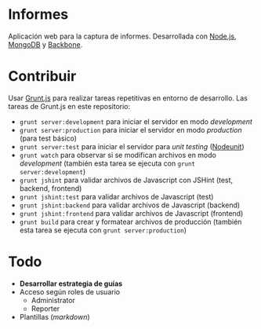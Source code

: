 Informes
========

Aplicación web para la captura de informes. Desarrollada con [Node.js](http://nodejs.org), [MongoDB](http://www.mongodb.org) y [Backbone](http://backbonejs.org).

# Contribuir

Usar [Grunt.js](http://gruntjs.com) para realizar tareas repetitivas en entorno de desarrollo. Las tareas de Grunt.js en este repositorio:

* `grunt server:development` para iniciar el servidor en modo *development*
* `grunt server:production` para iniciar el servidor en modo *production* (para test básico)
* `grunt server:test` para iniciar el servidor para *unit testing* ([Nodeunit](https://github.com/caolan/nodeunit))
* `grunt watch` para observar si se modifican archivos en modo *development* (también esta tarea se ejecuta con `grunt server:development`)
* `grunt jshint` para validar archivos de Javascript con JSHint (test, backend, frontend)
* `grunt jshint:test` para validar archivos de Javascript (test)
* `grunt jshint:backend` para validar archivos de Javascript (backend)
* `grunt jshint:frontend` para validar archivos de Javascript (frontend)
* `grunt build` para crear y formatear archivos de producción (también esta tarea se ejecuta con `grunt server:production`)

# Todo

* **Desarrollar estrategia de guías**
* Acceso según roles de usuario
  * Administrator
  * Reporter
* Plantillas (*markdown*)
